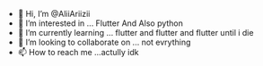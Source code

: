 - 👋 Hi, I’m @AliiAriizii
- 👀 I’m interested in ... Flutter And Also python
- 🌱 I’m currently learning ... flutter and flutter and flutter until i die
- 💞️ I’m looking to collaborate on ... not evrything
- 📫 How to reach me ...actully idk 

<!---
AliiAriizii/AliiAriizii is a ✨ special ✨ repository because its `README.md` (this file) appears on your GitHub profile.
You can click the Preview link to take a look at your changes.
--->
